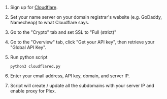 














1. Sign up for [Cloudflare](https://www.cloudflare.com/).

1. Set your name server on your domain registrar's website (e.g. GoDaddy, Namecheap) to what Cloudflare says.

1. Go to the "Crypto" tab and set SSL to "Full (strict)"

1. Go to the "Overview" tab, click "Get your API key", then retrieve your "Global API Key".

1. Run python script

   ```
   python3 cloudflared.py
   ```

1. Enter your email address, API key, domain, and server IP. 

1. Script will create / update all the subdomains with your server IP and enable proxy for Plex.